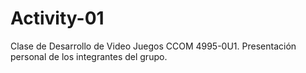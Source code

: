 # Activity-01
Clase de Desarrollo de Video Juegos CCOM 4995-0U1. Presentación personal de los integrantes del grupo.

